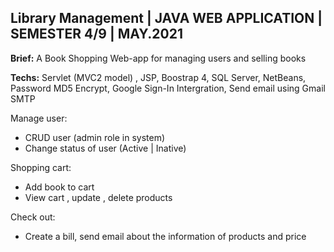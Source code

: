 ## Library Management | JAVA WEB APPLICATION | SEMESTER 4/9 | MAY.2021

**Brief:** A Book Shopping Web-app for managing users and selling books

**Techs:** Servlet (MVC2 model) , JSP, Boostrap 4, SQL Server, NetBeans, Password MD5 Encrypt, Google Sign-In Intergration, Send email using Gmail SMTP

Manage user:

- CRUD user (admin role in system)
- Change status of user (Active | Inative)

Shopping cart:

- Add book to cart
- View cart , update , delete products

Check out:
- Create a bill, send email about the information of products and price


